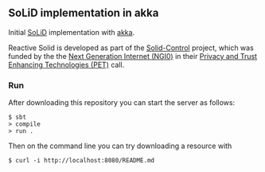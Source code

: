 ## SoLiD implementation in akka

Initial [SoLiD](https://github.com/solid/solid-spec) implementation with [akka](http://akka.io/).

Reactive Solid is developed as part of the [Solid-Control](https://nlnet.nl/project/SolidControl/) project, which was funded by the the [Next Generation Internet (NGI0)](https://nlnet.nl/NGI0/) in their [Privacy and Trust Enhancing Technologies (PET)](https://nlnet.nl/PET/) call.

### Run

After downloading this repository you can start the server as follows:

```
$ sbt
> compile
> run .
```

Then on the command line you can try downloading a resource with

```
$ curl -i http://localhost:8080/README.md
```

